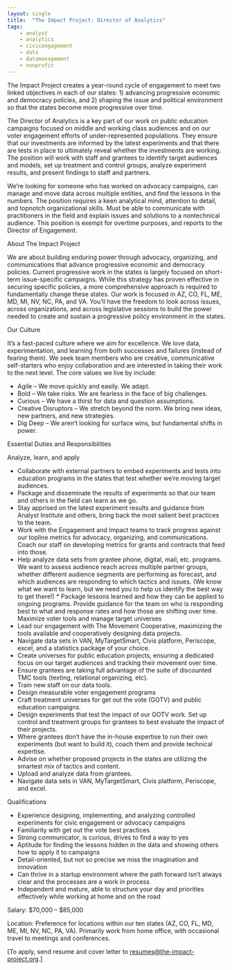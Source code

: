 ```yaml
---
layout: single
title:  "The Impact Project: Director of Analytics"
tags: 
    - analyst
    - analytics
    - civicengagement
    - data
    - datamanagement
    - nonprofit
---
```

The Impact Project creates a year-round cycle of engagement to meet two linked objectives in each of our states: 1) advancing progressive economic and democracy policies, and 2) shaping the issue and political environment so that the states become more progressive over time. 

The Director of Analytics is a key part of our work on public education campaigns focused on middle and working class audiences and on our voter engagement efforts of under-represented populations. They ensure that our investments are informed by the latest experiments and that there are tests in place to ultimately reveal whether the investments are working. The position will work with staff and grantees to identify target audiences and models, set up treatment and control groups, analyze experiment results, and present findings to staff and partners. 

We’re looking for someone who has worked on advocacy campaigns, can manage and move data across multiple entities, and find the lessons in the numbers. The position requires a keen analytical mind, attention to detail, and topnotch organizational skills. Must be able to communicate with practitioners in the field and explain issues and solutions to a nontechnical audience. This position is exempt for overtime purposes, and reports to the Director of Engagement. 

About The Impact Project 

We are about building enduring power through advocacy, organizing, and communications that advance progressive economic and democracy policies. Current progressive work in the states is largely focused on short-term issue-specific campaigns. While this strategy has proven effective in securing specific policies, a more comprehensive approach is required to fundamentally change these states. Our work is focused in AZ, CO, FL, ME, MD, MI, NV, NC, PA, and VA. You’ll have the freedom to look across issues, across organizations, and across legislative sessions to build the power needed to create and sustain a progressive policy environment in the states. 

Our Culture 

It’s a fast-paced culture where we aim for excellence. We love data, experimentation, and learning from both successes and failures (instead of fearing them). We seek team members who are creative, communicative self-starters who enjoy collaboration and are interested in taking their work to the next level. The core values we live by include: 
* Agile – We move quickly and easily. We adapt. 
* Bold – We take risks. We are fearless in the face of big challenges. 
* Curious – We have a thirst for data and question assumptions. 
* Creative Disruptors – We stretch beyond the norm. We bring new ideas, new partners, and new strategies. 
* Dig Deep – We aren’t looking for surface wins, but fundamental shifts in power. 

Essential Duties and Responsibilities

Analyze, learn, and apply 
* Collaborate with external partners to embed experiments and tests into education programs in 
the states that test whether we’re moving target audiences.
* Package and disseminate the results of experiments so that our team and others in the field can 
learn as we go. 
* Stay apprised on the latest experiment results and guidance from Analyst Institute and others, 
bring back the most salient best practices to the team.
* Work with the Engagement and Impact teams to track progress against our topline metrics for 
advocacy, organizing, and communications. Coach our staff on developing metrics for grants and contracts that feed into those.
* Help analyze data sets from grantee phone, digital, mail, etc. programs. We want to assess 
audience reach across multiple partner groups, whether different audience segments are performing as forecast, and which audiences are responding to which tactics and issues. (We know what we want to learn, but we need you to help us identify the best way to get there!) * Package lessons learned and how they can be applied to ongoing programs. Provide guidance 
for the team on who is responding best to what and response rates and how those are shifting over time. 
Maximize voter tools and manage target universes 
* Lead our engagement with The Movement Cooperative, maximizing the tools available and 
cooperatively designing data projects.
* Navigate data sets in VAN, MyTargetSmart, Civis platform, Periscope, excel, and a statistics 
package of your choice.
* Create universes for public education projects, ensuring a dedicated focus on our target 
audiences and tracking their movement over time. 
* Ensure grantees are taking full advantage of the suite of discounted TMC tools (texting, 
relational organizing, etc). 
* Train new staff on our data tools. 
* Design measurable voter engagement programs 
* Craft treatment universes for get out the vote (GOTV) and public education campaigns. 
* Design experiments that test the impact of our GOTV work. Set up control and treatment groups 
for grantees to best evaluate the impact of their projects.
* Where grantees don’t have the in-house expertise to run their own experiments (but want to 
build it), coach them and provide technical expertise. 
* Advise on whether proposed projects in the states are utilizing the smartest mix of tactics and 
content.
* Upload and analyze data from grantees. 
* Navigate data sets in VAN, MyTargetSmart, Civis platform, Periscope, and excel. 

Qualifications 
* Experience designing, implementing, and analyzing controlled experiments for civic engagement or advocacy campaigns 
* Familiarity with get out the vote best practices 
* Strong communicator, is curious, drives to find a way to yes 
* Aptitude for finding the lessons hidden in the data and showing others how to apply it to campaigns 
* Detail-oriented, but not so precise we miss the imagination and innovation 
* Can thrive in a startup environment where the path forward isn’t always clear and the processes are a work in process 
* Independent and mature, able to structure your day and priorities effectively while working at home and on the road 

Salary:  $70,000 – $85,000  

Location: Preference for locations within our ten states (AZ, CO, FL, MD, ME, MI, NV, NC, PA, VA). Primarily work from home office, with occasional travel to meetings and conferences. 

[To apply, send resume and cover letter to resumes@the-impact-project.org.]
